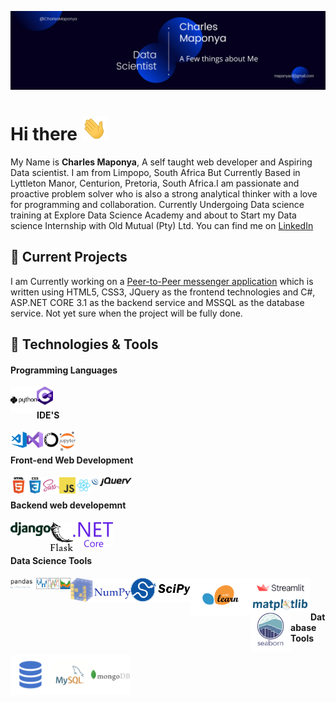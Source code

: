 [![Header](https://raw.githubusercontent.com/CharlesMaponya/CharlesMaponya/master/CharlesMaponya_Header.png "Header")](https://maponyacharles.dev/)

# Hi there <img src="https://raw.githubusercontent.com/CharlesMaponya/CharlesMaponya/master/wave.gif" width="40px">

My Name is **Charles Maponya**, A self taught web developer and Aspiring Data scientist. I am from Limpopo, South Africa But Currently Based in Lyttleton Manor, Centurion, Pretoria, South Africa.I am passionate and proactive problem solver who is also a strong analytical thinker
with a love for programming and collaboration. Currently Undergoing Data science training at Explore Data Science Academy and about to Start my Data science Internship with Old Mutual (Pty) Ltd. You can find me on [LinkedIn](https://www.linkedin.com/in/charles-maponya/)

## 🔭 Current Projects

I am Currently working on a [Peer-to-Peer messenger application](https://github.com/CharlesMaponya/MessengerUI) which is written using HTML5, CSS3, JQuery as the frontend technologies and C#, ASP.NET CORE 3.1 as the backend service and MSSQL as the database service. Not yet sure when the project will be fully done.

## 🔧 Technologies & Tools

#### Programming Languages

<img align="left" alt="Python" width="42px" src="https://raw.githubusercontent.com/CharlesMaponya/CharlesMaponya/master/Python_logo.svg" />
<img align="left" alt="CSharp" width="26px" src="https://raw.githubusercontent.com/CharlesMaponya/CharlesMaponya/master/c-sharp.svg" />

<br />

#### IDE'S
<img align="left" alt="Visual Studio Code" width="26px" src="https://raw.githubusercontent.com/github/explore/80688e429a7d4ef2fca1e82350fe8e3517d3494d/topics/visual-studio-code/visual-studio-code.png" />
<img align="left" alt="Visual Studio" width="26px" src="https://raw.githubusercontent.com/CharlesMaponya/CharlesMaponya/master/visual-studio.svg" />
<img align="left" alt="Anaconda" width="26px" src="https://raw.githubusercontent.com/CharlesMaponya/CharlesMaponya/master/cib-anaconda.svg" />
<img align="left" alt="Jupyter Notebooks" width="26px" src="https://raw.githubusercontent.com/CharlesMaponya/CharlesMaponya/master/jupyter-seeklogo.com.svg" />


<br />

#### Front-end Web Development

<img align="left" alt="HTML5" width="26px" src="https://raw.githubusercontent.com/github/explore/80688e429a7d4ef2fca1e82350fe8e3517d3494d/topics/html/html.png" />
<img align="left" alt="CSS3" width="26px" src="https://raw.githubusercontent.com/github/explore/80688e429a7d4ef2fca1e82350fe8e3517d3494d/topics/css/css.png" />
<img align="left" alt="Sass" width="26px" src="https://raw.githubusercontent.com/github/explore/80688e429a7d4ef2fca1e82350fe8e3517d3494d/topics/sass/sass.png" />
<img align="left" alt="JavaScript" width="26px" src="https://raw.githubusercontent.com/github/explore/80688e429a7d4ef2fca1e82350fe8e3517d3494d/topics/javascript/javascript.png" />
<img align="left" alt="React" width="26px" src="https://raw.githubusercontent.com/github/explore/80688e429a7d4ef2fca1e82350fe8e3517d3494d/topics/react/react.png" />
<img align="left" alt="JQuery" width="64px" src="https://raw.githubusercontent.com/CharlesMaponya/CharlesMaponya/master/jquery-logo.svg" />

<br />

#### Backend web developemnt

<img align="left" alt="jango Community" width="64px" src="https://raw.githubusercontent.com/CharlesMaponya/CharlesMaponya/master/django-community.svg" />
<img align="left" alt="Flask Logo" width="36px" src="https://raw.githubusercontent.com/CharlesMaponya/CharlesMaponya/master/flask-seeklogo.svg" />
<img align="left" alt="Dotnet Core" width="64px" src="https://raw.githubusercontent.com/CharlesMaponya/CharlesMaponya/master/dot-net-core-7.svg" />

<br/><br/>

#### Data Science Tools

<img align="left" alt="Pandas Logo" width="96px" src="https://raw.githubusercontent.com/CharlesMaponya/CharlesMaponya/master/pandas.png" />
<img align="left" alt="Numpy Logo" width="96px" src="https://raw.githubusercontent.com/CharlesMaponya/CharlesMaponya/master/NumPy_logo.svg" />
<img align="left" alt="Scipy Logo" width="96px" src="https://raw.githubusercontent.com/CharlesMaponya/CharlesMaponya/master/scipy.png" />
<img align="left" alt="Scikit-learn Logo" width="96px" src="https://raw.githubusercontent.com/CharlesMaponya/CharlesMaponya/master/sklearn.png" />
<img align="left" alt="Streamlit Logo" width="96px" src="https://raw.githubusercontent.com/CharlesMaponya/CharlesMaponya/master/streamlit.png" />
<img align="left" alt="Matplotlib Logo" width="96px" src="https://raw.githubusercontent.com/CharlesMaponya/CharlesMaponya/master/matplotlib.svg" />
<img align="left" alt="Seaborn Logo" width="64px" src="https://raw.githubusercontent.com/CharlesMaponya/CharlesMaponya/master/seaborn.png" />

<br/><br/>

#### Database Tools

<img align="left" alt="SQL" width="64px" src="https://raw.githubusercontent.com/github/explore/80688e429a7d4ef2fca1e82350fe8e3517d3494d/topics/sql/sql.png" />
<img align="left" alt="MySQL" width="64px" src="https://raw.githubusercontent.com/github/explore/80688e429a7d4ef2fca1e82350fe8e3517d3494d/topics/mysql/mysql.png" />
<img align="left" alt="MongoDB" width="64px" src="https://raw.githubusercontent.com/github/explore/80688e429a7d4ef2fca1e82350fe8e3517d3494d/topics/mongodb/mongodb.png" />


<!--
**CharlesMaponya/CharlesMaponya** is a ✨ _special_ ✨ repository because its `README.md` (this file) appears on your GitHub profile.

Here are some ideas to get you started:

- 🔭 I’m currently working on ...
- 🌱 I’m currently learning ...
- 👯 I’m looking to collaborate on ...
- 🤔 I’m looking for help with ...
- 💬 Ask me about ...
- 📫 How to reach me: ...
- 😄 Pronouns: ...
- ⚡ Fun fact: ...
-->
